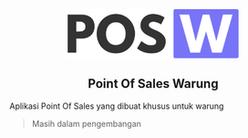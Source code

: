 <p align="center">
  <img alt="POSW Logo" src="https://github.com/rezafikkri/Point-Of-Sales-Warung/blob/master/public/dist/images/posw.svg" width="300">
</p>
<h2 align="center">Point Of Sales Warung</h2>
Aplikasi Point Of Sales yang dibuat khusus untuk warung

> Masih dalam pengembangan
